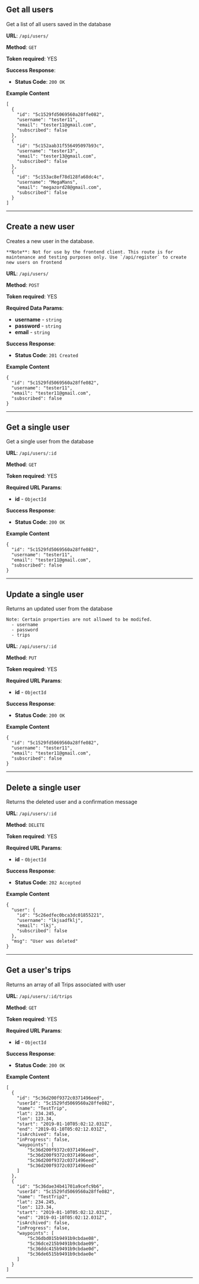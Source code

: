 ## Get all users

Get a list of all users saved in the database

**URL**: `/api/users/`

**Method**: `GET`

**Token required**: YES

**Success Response**:

- **Status Code**: `200 OK`

**Example Content**

```
[
  {
    "id": "5c1529fd5069560a28ffe082",
    "username": "tester11",
    "email": "tester11@gmail.com",
    "subscribed": false
  },
  {
    "id": "5c152aab31f556495097b93c",
    "username": "tester13",
    "email": "tester13@gmail.com",
    "subscribed": false
  },
  {
    "id": "5c153ac8ef78d128fa68dc4c",
    "username": "MegaMans",
    "email": "megazord28@gmail.com",
    "subscribed": false
  }
]
```

---

## Create a new user

Creates a new user in the database.

```
**Note**: Not for use by the frontend client. This route is for maintenance and testing purposes only. Use `/api/register` to create new users on frontend
```

**URL**: `/api/users/`

**Method**: `POST`

**Token required**: YES

**Required Data Params**:

- **username** - `string`
- **password** - `string`
- **email** - `string`

**Success Response**:

- **Status Code**: `201 Created`

**Example Content**

```
{
  "id": "5c1529fd5069560a28ffe082",
  "username": "tester11",
  "email": "tester11@gmail.com",
  "subscribed": false
}
```

---

## Get a single user

Get a single user from the database

**URL**: `/api/users/:id`

**Method**: `GET`

**Token required**: YES

**Required URL Params**:

- **id** - `ObjectId`

**Success Response**:

- **Status Code**: `200 OK`

**Example Content**

```
{
  "id": "5c1529fd5069560a28ffe082",
  "username": "tester11",
  "email": "tester11@gmail.com",
  "subscribed": false
}
```

---

## Update a single user

Returns an updated user from the database

```
Note: Certain properties are not allowed to be modifed.
  - username
  - password
  - trips
```

**URL**: `/api/users/:id`

**Method**: `PUT`

**Token required**: YES

**Required URL Params**:

- **id** - `ObjectId`

**Success Response**:

- **Status Code**: `200 OK`

**Example Content**

```
{
  "id": "5c1529fd5069560a28ffe082",
  "username": "tester11",
  "email": "tester11@gmail.com",
  "subscribed": false
}
```

---

## Delete a single user

Returns the deleted user and a confirmation message

**URL**: `/api/users/:id`

**Method**: `DELETE`

**Token required**: YES

**Required URL Params**:

- **id** - `ObjectId`

**Success Response**:

- **Status Code**: `202 Accepted`

**Example Content**

```
{
  "user": {
    "id": "5c26edfec0bca3dc01855221",
    "username": "lkjsadfklj",
    "email": "lkj",
    "subscribed": false
  },
  "msg": "User was deleted"
}
```

---

## Get a user's trips

Returns an array of all Trips associated with user

**URL**: `/api/users/:id/trips`

**Method**: `GET`

**Token required**: YES

**Required URL Params**:

- **id** - `ObjectId`

**Success Response**:

- **Status Code**: `200 OK`

**Example Content**

```
[
  {
    "id": "5c36d200f9372c0371496eed",
    "userId": "5c1529fd5069560a28ffe082",
    "name": "TestTrip",
    "lat": 234.245,
    "lon": 123.34,
    "start": "2019-01-10T05:02:12.031Z",
    "end": "2019-01-10T05:02:12.031Z",
    "isArchived": false,
    "inProgress": false,
    "waypoints": [
        "5c36d200f9372c0371496eed",
        "5c36d200f9372c0371496eed",
        "5c36d200f9372c0371496eed",
        "5c36d200f9372c0371496eed"
    ]
  },
  {
    "id": "5c36dae34b41701a9cefc9b6",
    "userId": "5c1529fd5069560a28ffe082",
    "name": "TestTrip2",
    "lat": 234.245,
    "lon": 123.34,
    "start": "2019-01-10T05:02:12.031Z",
    "end": "2019-01-10T05:02:12.031Z",
    "isArchived": false,
    "inProgress": false,
    "waypoints": [
        "5c36dbd015b9491b9cbdae08",
        "5c36dce215b9491b9cbdae09",
        "5c36ddc415b9491b9cbdae0d",
        "5c36de6515b9491b9cbdae0e"
    ]
  }
]
```

---
